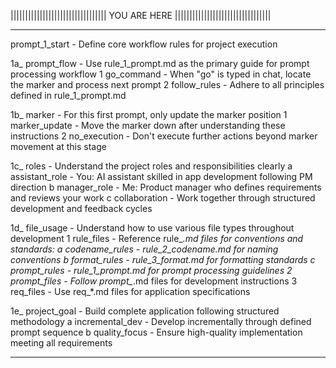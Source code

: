 ||||||||||||||||||||||||||||||||| YOU ARE HERE |||||||||||||||||||||||||||||||||

--------------------------------------------------------------------------------

prompt_1_start         - Define core workflow rules for project execution

1a_ prompt_flow        - Use rule_1_prompt.md as the primary guide for prompt processing workflow
  1 go_command         - When "go" is typed in chat, locate the marker and process next prompt
  2 follow_rules       - Adhere to all principles defined in rule_1_prompt.md

1b_ marker             - For this first prompt, only update the marker position
  1 marker_update      - Move the marker down after understanding these instructions
  2 no_execution       - Don't execute further actions beyond marker movement at this stage

1c_ roles              - Understand the project roles and responsibilities clearly
   a assistant_role    - You: AI assistant skilled in app development following PM direction
   b manager_role      - Me: Product manager who defines requirements and reviews your work
   c collaboration     - Work together through structured development and feedback cycles

1d_ file_usage         - Understand how to use various file types throughout development
  1 rule_files         - Reference rule_*.md files for conventions and standards:
     a codename_rules  - rule_2_codename.md for naming conventions
     b format_rules    - rule_3_format.md for formatting standards
     c prompt_rules    - rule_1_prompt.md for prompt processing guidelines
  2 prompt_files       - Follow prompt_*.md files for development instructions
  3 req_files          - Use req_*.md files for application specifications

1e_ project_goal       - Build complete application following structured methodology
   a incremental_dev   - Develop incrementally through defined prompt sequence
   b quality_focus     - Ensure high-quality implementation meeting all requirements

--------------------------------------------------------------------------------
